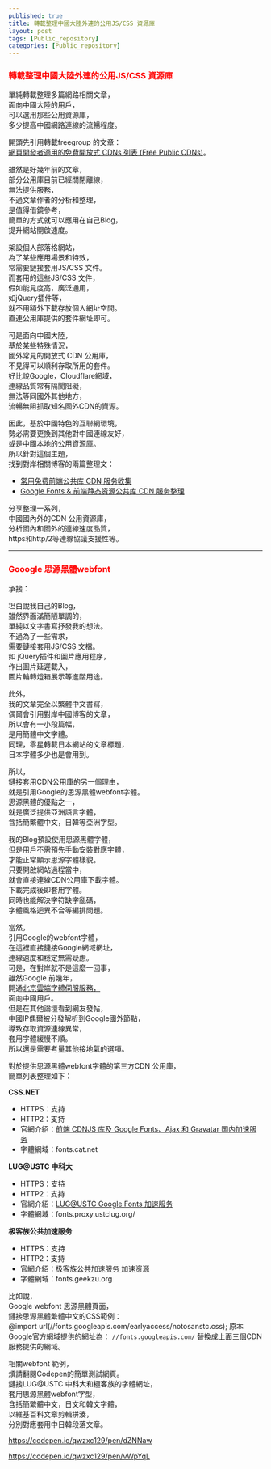 ```yaml
---
published: true
title: 轉載整理中國大陸外連的公用JS/CSS 資源庫
layout: post
tags: [Public_repository]
categories: [Public_repository]
---
```


### <font color="red">轉載整理中國大陸外連的公用JS/CSS 資源庫</font> 

單純轉載整理多篇網路相關文章，   
面向中國大陸的用戶，    
可以選用那些公用資源庫，    
多少提高中國網路連線的流暢程度。    
    
開頭先引用轉載freegroup 的文章：   
[網頁開發者適用的免費開放式 CDNs 列表 (Free Public CDNs)][1]。    
    
雖然是好幾年前的文章，   
部分公用庫目前已經關閉離線，    
無法提供服務，   
不過文章作者的分析和整理，   
是值得借鏡參考，    
簡單的方式就可以應用在自己Blog，    
提升網站開啟速度。   
    
架設個人部落格網站，    
為了某些應用場景和特效，    
常需要鏈接套用JS/CSS 文件。   
而套用的這些JS/CSS 文件，    
假如能見度高，廣泛通用，    
如jQuery插件等，   
就不用額外下載存放個人網址空間。    
直連公用庫提供的套件網址即可。   
    
可是面向中國大陸，   
基於某些特殊情況，   
國外常見的開放式 CDN 公用庫，   
不見得可以順利存取所用的套件。   
好比說Google，Cloudflare網域，   
連線品質常有隔閡阻礙，   
無法等同國外其他地方，   
流暢無阻抓取知名國外CDN的資源。   
    
因此，基於中國特色的互聯網環境，    
勢必需要更換到其他對中國連線友好，   
或是中國本地的公用資源庫。   
所以針對這個主題，   
找到對岸相關博客的兩篇整理文：   
* [<span lang="zh-Hans">常用免费前端公共库 CDN 服务收集</span>][6]
* [<span lang="zh-Hans">Google Fonts & 前端静态资源公共库 CDN 服务整理</span>][7]

分享整理一系列，    
中國國內外的CDN 公用資源庫，    
分析國內和國外的連線速度品質，   
https和http/2等連線協議支援性等。    
    
----

### <font color="red">Gooogle 思源黑體webfont</font>  
    
承接：   

坦白說我自己的Blog，    
雖然界面滿簡陋單調的，   
單純以文字書寫抒發我的想法。    
不過為了一些需求，   
需要鏈接套用JS/CSS 文檔。    
如 jQuery插件和圖片應用程序，    
作出圖片延遲載入，   
圖片輪轉燈箱展示等進階用途。    
    
此外，   
我的文章完全以繁體中文書寫，    
偶爾會引用對岸中國博客的文章，   
所以會有一小段篇幅，    
是用簡體中文字體。   
同理，零星轉載日本網站的文章標題，   
日本字體多少也是會用到。    
    
所以，   
鏈接套用CDN公用庫的另一個理由，   
就是引用Google的思源黑體webfont字體。   
思源黑體的優點之一，    
就是廣泛提供亞洲語言字體，   
含括簡繁體中文，日韓等亞洲字型。    
    
我的Blog預設使用思源黑體字體，   
但是用戶不需預先手動安裝對應字體，   
才能正常顯示思源字體樣貌。   
只要開啟網站過程當中，   
就會直接連線CDN公用庫下載字體。   
下載完成後即套用字體。   
同時也能解決字符缺字亂碼，   
字體風格迥異不合等編排問題。    
    
當然，   
引用Google的webfont字體，   
在這裡直接鏈接Google網域網址，    
連線速度和穩定無需疑慮。    
可是，在對岸就不是這麼一回事，   
雖然Google 前幾年，   
開通[北京雲端字體伺服服務，][5]   
面向中國用戶。   
但是在其他論壇看到網友發帖，    
中國IP偶爾被分發解析到Google國外節點，   
導致存取資源連線異常，   
套用字體緩慢不順。   
所以還是需要考量其他接地氣的選項。   
    
對於提供思源黑體webfont字體的第三方CDN 公用庫，   
簡單列表整理如下：   

**CSS.NET**
* HTTPS：支持
* HTTP2：支持
* 官網介紹：[<span lang="zh-Hans">前端 CDNJS 库及 Google Fonts、Ajax 和 Gravatar 国内加速服务</span>][2]
* 字體網域：fonts.cat.net

**LUG@USTC 中科大**
* HTTPS：支持
* HTTP2：支持
* 官網介紹：[<span lang="zh-Hans">LUG@USTC Google Fonts 加速服务</span>][3]
* 字體網域：fonts.proxy.ustclug.org/

**极客族公共加速服务**
* HTTPS：支持
* HTTP2：支持
* 官網介紹：[<span lang="zh-Hans">极客族公共加速服务 加速资源</span>][4]
* 字體網域：fonts.geekzu.org
    
比如說，    
Google webfont 思源黑體頁面，    
鏈接思源黑體繁體中文的CSS範例：   
@import url(//fonts.googleapis.com/earlyaccess/notosanstc.css); 
原本Google官方網域提供的網址為：
```//fonts.googleapis.com/```
替換成上面三個CDN服務提供的網域。    

相關webfont 範例，   
煩請翻閱Codepen的簡單測試網頁。   
鏈接LUG@USTC 中科大和極客族的字體網址，    
套用思源黑體webfont字型，    
含括簡繁體中文，日文和韓文字體，    
以維基百科文章剪輯拼湊，    
分別對應套用中日韓段落文章。    

https://codepen.io/qwzxc129/pen/dZNNaw

https://codepen.io/qwzxc129/pen/vWpYqL


[1]: https://free.com.tw/free-public-cdns/
[2]: https://sb.sb/css-cdn/
[3]: https://lug.ustc.edu.cn/wiki/lug/services/googlefonts
[4]: https://cdn.geekzu.org/cached.html
[5]: https://www.ziti163.com/Item/36.aspx
[6]: https://blog.nfz.moe/archives/public-static-cdn-service.html
[7]: https://www.gobyseo.com/2017/08/29/Google-Fonts-&-%E5%89%8D%E7%AB%AF%E9%9D%99%E6%80%81%E8%B5%84%E6%BA%90%E5%85%AC%E5%85%B1%E5%BA%93-CDN-%E6%9C%8D%E5%8A%A1%E6%95%B4%E7%90%86/
